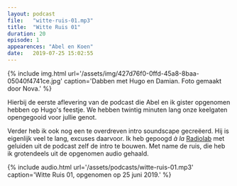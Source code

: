 ```yaml
---
layout: podcast
file:   "witte-ruis-01.mp3"
title:  "Witte Ruis 01"
duration: 20
episode: 1
appearences: "Abel en Koen"
date:   2019-07-25 15:02:55
---
```


{% include img.html url='/assets/img/427d76f0-0ffd-45a8-8baa-05040f4741ce.jpg' caption='Dabben met Hugo en Damian. Foto gemaakt door Nova.' %}

Hierbij de eerste aflevering van de podcast die Abel en ik gister opgenomen hebben op Hugo's feestje. We hebben twintig minuten lang onze keelgaten opengegooid voor jullie genot.  

Verder heb ik ook nog een te overdreven intro soundscape gecreëerd. Hij is eigenlijk veel te lang, excuses daarvoor. Ik heb gepoogd *à la* [Radiolab](https://www.wnycstudios.org/podcasts/radiolab) met geluiden uit de podcast zelf de intro te bouwen. Met name de ruis, die heb ik grotendeels uit de opgenomen audio gehaald. 

{% include audio.html url='/assets/podcasts/witte-ruis-01.mp3' caption='Witte Ruis 01, opgenomen op 25 juni 2019.' %}
